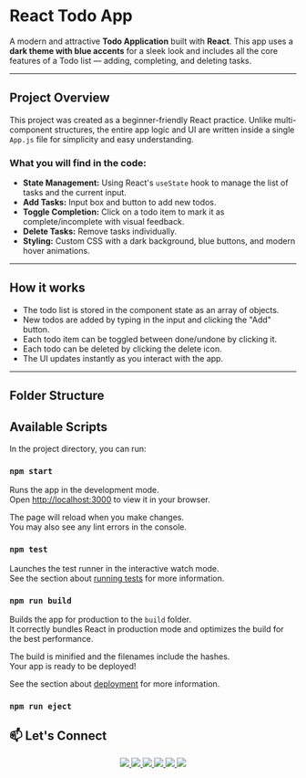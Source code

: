 # React Todo App 

A modern and attractive **Todo Application** built with **React**. This app uses a **dark theme with blue accents** for a sleek look and includes all the core features of a Todo list — adding, completing, and deleting tasks.

---

## Project Overview

This project was created as a beginner-friendly React practice. Unlike multi-component structures, the entire app logic and UI are written inside a single `App.js` file for simplicity and easy understanding.

### What you will find in the code:

- **State Management:** Using React's `useState` hook to manage the list of tasks and the current input.
- **Add Tasks:** Input box and button to add new todos.
- **Toggle Completion:** Click on a todo item to mark it as complete/incomplete with visual feedback.
- **Delete Tasks:** Remove tasks individually.
- **Styling:** Custom CSS with a dark background, blue buttons, and modern hover animations.

---

## How it works

- The todo list is stored in the component state as an array of objects.
- New todos are added by typing in the input and clicking the "Add" button.
- Each todo item can be toggled between done/undone by clicking it.
- Each todo can be deleted by clicking the delete icon.
- The UI updates instantly as you interact with the app.

---

## Folder Structure


## Available Scripts

In the project directory, you can run:

### `npm start`

Runs the app in the development mode.\
Open [http://localhost:3000](http://localhost:3000) to view it in your browser.

The page will reload when you make changes.\
You may also see any lint errors in the console.

### `npm test`

Launches the test runner in the interactive watch mode.\
See the section about [running tests](https://facebook.github.io/create-react-app/docs/running-tests) for more information.

### `npm run build`

Builds the app for production to the `build` folder.\
It correctly bundles React in production mode and optimizes the build for the best performance.

The build is minified and the filenames include the hashes.\
Your app is ready to be deployed!

See the section about [deployment](https://facebook.github.io/create-react-app/docs/deployment) for more information.

### `npm run eject`


## 📫 Let's Connect
<div align="center">
  <a href="https://www.linkedin.com/in/muhammad-imran-5a9083250?utm_source=share&utm_campaign=share_via&utm_content=profile&utm_medium=android_app" target="_blank">
    <img src="https://img.shields.io/badge/LinkedIn-0077B5?style=for-the-badge&logo=linkedin&logoColor=white" />
  </a>
  <a href="https://www.instagram.com/muhammadimran_6006?igsh=eHoyeWZtNXh3bXJj" target="_blank">
    <img src="https://img.shields.io/badge/Instagram-E4405F?style=for-the-badge&logo=instagram&logoColor=white" />
  </a>
  <a href="https://www.facebook.com/share/1DbeJwr63g/" target="_blank">
    <img src="https://img.shields.io/badge/Facebook-1877F2?style=for-the-badge&logo=facebook&logoColor=white" />
  </a>
  <a href="https://wa.me/923703027584" target="_blank">
    <img src="https://img.shields.io/badge/WhatsApp-25D366?style=for-the-badge&logo=whatsapp&logoColor=white" />
  </a>
  <a href="mailto:muhammadimran27584@gmail.com" target="_blank">
    <img src="https://img.shields.io/badge/Gmail-D14836?style=for-the-badge&logo=gmail&logoColor=white" />
  </a>
  <a href="https://youtube.com/@imrandevtutorials?si=Ufe8BGFubNZOrttJ" target="_blank">
    <img src="https://img.shields.io/badge/YouTube-FF0000?style=for-the-badge&logo=youtube&logoColor=white" />
  </a>
</div>

